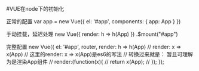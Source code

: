 #VUE在node下的初始化


正常的配置
var app = new Vue({
    el: '#app',
    components: {
         app: App
    }
})


手动挂载，延迟处理
new Vue({
	render: h => h(App)
})
.$mount("#app")


完整配置
new Vue({
	el: '#app',
	router,
	render: h => h(App)
	// render: x => x(App)
	// 这里的render: x => x(App)是es6的写法
	// 转换过来就是：  暂且可理解为是渲染App组件
	// render:(function(x){
	//  return x(App);
	// });
});